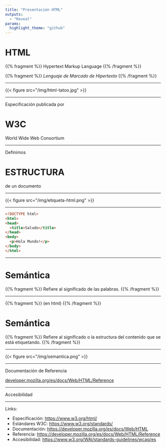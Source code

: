 ```yaml
---
title: "Presentación HTML"
outputs:
  - "Reveal"
params: 
  highlight_theme: "github"
---
```


# HTML

{{% fragment %}}
Hypertext Markup Language
{{% /fragment %}}

{{% fragment %}}
*Lenguaje de Marcado de Hipertexto*
{{% /fragment %}}

---

{{< figure src="/img/html-tatoo.jpg" >}}

---

Especificación publicada por
# W3C
World Wide Web Consortium

---

Definimos 
# ESTRUCTURA
de un documento

---

{{< figure src="/img/etiqueta-html.png" >}}

---

```html {}
<!DOCTYPE html>
<html>
<head>
  <title>Saludo</title>
</head>
<body>
  <p>Hola Mundo!</p>
</body>
</html>
```

---

# Semántica

{{% fragment %}}
Refiere al significado de las palabras.
{{% /fragment %}}

---

{{% fragment %}}
(en html)
{{% /fragment %}}
# Semántica

{{% fragment %}}
Refiere al significado o la estructura del contenido que se está etiquetando.
{{% /fragment %}}

---

{{< figure src="/img/semantica.png" >}}

---

Documentación de Referencia

[developer.mozilla.org/es/docs/Web/HTML/Reference](https://developer.mozilla.org/es/docs/Web/HTML/Reference)

---

Accesibilidad

---

Links: 

- Especificación: https://www.w3.org/html/
- Estándares W3C: https://www.w3.org/standards/
- Documentación: https://developer.mozilla.org/es/docs/Web/HTML
- Referencia: https://developer.mozilla.org/es/docs/Web/HTML/Reference
- Accesibilidad: https://www.w3.org/WAI/standards-guidelines/wcag/es